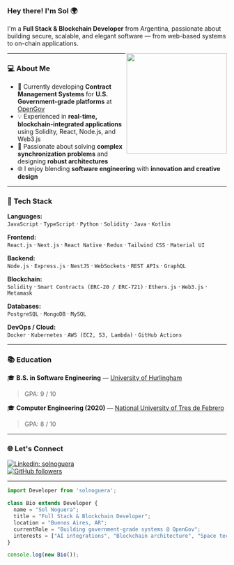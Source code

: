 ### Hey there! I'm Sol 🌍  

I'm a **Full Stack & Blockchain Developer** from Argentina, passionate about building secure, scalable, and elegant software — from web-based systems to on-chain applications.

<img align="right" src="https://media.giphy.com/media/ieyl9zmCjO4b4t6qoY/giphy.gif" width="230"/>

---

### 💻 **About Me**

- 🧠 Currently developing **Contract Management Systems** for **U.S. Government-grade platforms** at [OpenGov](https://opengov.com)  
- 💡 Experienced in **real-time, blockchain-integrated applications** using Solidity, React, Node.js, and Web3.js  
- 🧩 Passionate about solving **complex synchronization problems** and designing **robust architectures**  
- 🌐 I enjoy blending **software engineering** with **innovation and creative design**

---

### 🧰 **Tech Stack**

**Languages:**  
`JavaScript` · `TypeScript` · `Python` · `Solidity` · `Java` · `Kotlin`

**Frontend:**  
`React.js` · `Next.js` · `React Native` · `Redux` · `Tailwind CSS` · `Material UI`

**Backend:**  
`Node.js` · `Express.js` · `NestJS` · `WebSockets` · `REST APIs` · `GraphQL`

**Blockchain:**  
`Solidity` · `Smart Contracts (ERC-20 / ERC-721)` · `Ethers.js` · `Web3.js` · `Metamask`

**Databases:**  
`PostgreSQL` · `MongoDB` · `MySQL`

**DevOps / Cloud:**  
`Docker` · `Kubernetes` · `AWS (EC2, S3, Lambda)` · `GitHub Actions`

---

### 📚 **Education**

🎓 **B.S. in Software Engineering** — [University of Hurlingham](https://unahur.edu.ar/)  
> GPA: 9 / 10  

🎓 **Computer Engineering (2020)** — [National University of Tres de Febrero](https://www.untref.edu.ar/)  
> GPA: 8 / 10  

---

### 🌐 **Let's Connect**

[![Linkedin: solnoguera](https://img.shields.io/badge/-solnoguera-blue?style=flat-square&logo=Linkedin&logoColor=white&link=https://www.linkedin.com/in/solnoguera/)](https://www.linkedin.com/in/solnoguera/)  
[![GitHub followers](https://img.shields.io/github/followers/solnoguera?label=Follow&style=social)](https://github.com/solnoguera)

---

```js
import Developer from 'solnoguera';

class Bio extends Developer {
  name = "Sol Noguera";
  title = "Full Stack & Blockchain Developer";
  location = "Buenos Aires, AR";
  currentRole = "Building government-grade systems @ OpenGov";
  interests = ["AI integrations", "Blockchain architecture", "Space tech"];
}

console.log(new Bio());

